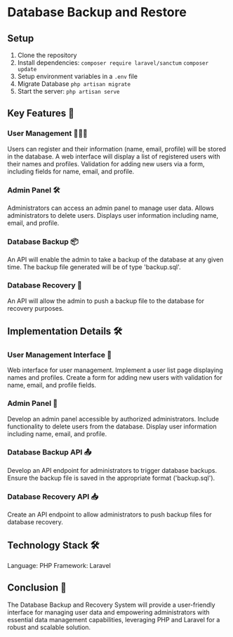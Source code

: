 # Database Backup and Restore
## Setup
1. Clone the repository
2. Install dependencies: `composer require laravel/sanctum` `composer update`
3. Setup environment variables in a `.env` file
4. Migrate Database `php artisan migrate`
5. Start the server: `php artisan serve`
## Key Features 🔑
### User Management 🧑‍🤝‍🧑
Users can register and their information (name, email, profile) will be stored in the database.
A web interface will display a list of registered users with their names and profiles.
Validation for adding new users via a form, including fields for name, email, and profile.
### Admin Panel 🛠️
Administrators can access an admin panel to manage user data.
Allows administrators to delete users.
Displays user information including name, email, and profile.
### Database Backup 📦
An API will enable the admin to take a backup of the database at any given time.
The backup file generated will be of type 'backup.sql'.
### Database Recovery 🔧
An API will allow the admin to push a backup file to the database for recovery purposes.
## Implementation Details 🛠️
### User Management Interface 👥
Web interface for user management.
Implement a user list page displaying names and profiles.
Create a form for adding new users with validation for name, email, and profile fields.
### Admin Panel 🚪
Develop an admin panel accessible by authorized administrators.
Include functionality to delete users from the database.
Display user information including name, email, and profile.
### Database Backup API 📤
Develop an API endpoint for administrators to trigger database backups.
Ensure the backup file is saved in the appropriate format ('backup.sql').
### Database Recovery API 📥
Create an API endpoint to allow administrators to push backup files for database recovery.
## Technology Stack 🛠️
Language: PHP
Framework: Laravel
## Conclusion 🏁
The Database Backup and Recovery System will provide a user-friendly interface for managing user data and empowering administrators with essential data management capabilities, leveraging PHP and Laravel for a robust and scalable solution.
